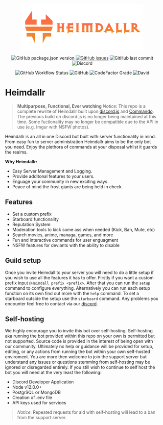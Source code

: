 <div align="center">
  <br />
  <p>
    <a href="https://github.com/VulgarBear/heimdall"> <img src="./images/Heimdallr.png" width="400" alt="Heimdallr" /> </a>
  </p>
  <p>
    <img alt="GitHub package.json version" src="https://img.shields.io/github/package-json/v/VulgarBear/heimdall?style=flat-square">
    <a href="https://github.com/VulgarBear/heimdall/issues"><img alt="GitHub issues" src="https://img.shields.io/github/issues/VulgarBear/heimdall?style=flat-square"></a>
    <img alt="GitHub last commit" src="https://img.shields.io/github/last-commit/vulgarbear/heimdall?style=flat-square">
    <img alt="Discord" src="https://img.shields.io/discord/540671346728763392?color=%237289da%20&label=Discord&logo=discord&logoColor=white&style=flat-square">
  </p>
  <p>
    <img alt="GitHub Workflow Status" src="https://img.shields.io/github/workflow/status/vulgarbear/heimdall/Node.js CI?style=flat-square">
    <img alt="GitHub" src="https://img.shields.io/github/license/vulgarbear/heimdall?style=flat-square">
    <img alt="CodeFactor Grade" src="https://img.shields.io/codefactor/grade/github/vulgarbear/heimdall?style=flat-square">
    <img alt="David" src="https://img.shields.io/david/vulgarbear/heimdall?style=flat-square">
  </p>
</div>

# **Heimdallr**
>__**Multipurpose, Functional, Ever watching**__
>*Notice*: This repo is a complete rewrite of Heimdallr built upon [discord.js](https://discord.js.org/#/) and [Commando](https://github.com/discordjs/Commando). The previous build on discord.js is no longer being maintained at this time. Some fuctionality may no longer be compatible due to the API in use (e.g. Imgur with NSFW photos).

Heimdallr is an all in one Discord bot built with server functionality in mind. From easy fun to server administration Heimdallr aims to be the only bot you need. Enjoy the plethora of commands at your disposal whilst it guards the realms.

**Why Heimdallr:**
* Easy Server Management and Logging.
* Provide additonal features to your users.
* Enguage your community in new exciting ways.
* Peace of mind the frost giants are being held in check.

## Features
* Set a custom prefix
* Starboard functionality
* Reputation System
* Moderation tools to kick some ass when needed (Kick, Ban, Mute, etc)
* Search movies, anime, managa, games, and more
* Fun and interactive commands for user enguagment
* NSFW features for deviants with the ability to disable

## Guild setup

Once you invite Heimdall to your server you will need to do a little setup if you wish to use all the features it has to offer. Firstly if you want a custom prefix input `@Heimdall prefix <prefix>`. After that you can run the `setup` command to configure everything. Alternatively you can run each setup function on its own find out more with the `help` command. To set a starboard outside the setup use the `starboard` command. Any problems you encounter feel free to contact via our [discord](https://discord.gg/9gDgF6).

## Self-hosting
We highly encourage you to invite this bot over self-hosting. Self-hosting aka running the bot provided within this repo on your own is permitted but not supported. Source code is provided in the interest of being open with our community. Ultimately no help or guidance will be provided for setup, editing, or any actions from running the bot within your own self-hosted enviroment. You are more then welcome to join the support server but understand any issues or questions stemming from self-hosting may be ignored or disregarded entirely. If you still wish to continue to self host the bot you will need at the very least the following:

* Discord Developer Application
* Node v12.0.0+
* PostgrSQL or MongoDB
* Creation of .env file
* API keys used for services

> *Notice*: Repeated requests for aid with self-hosting will lead to a ban from the support server.